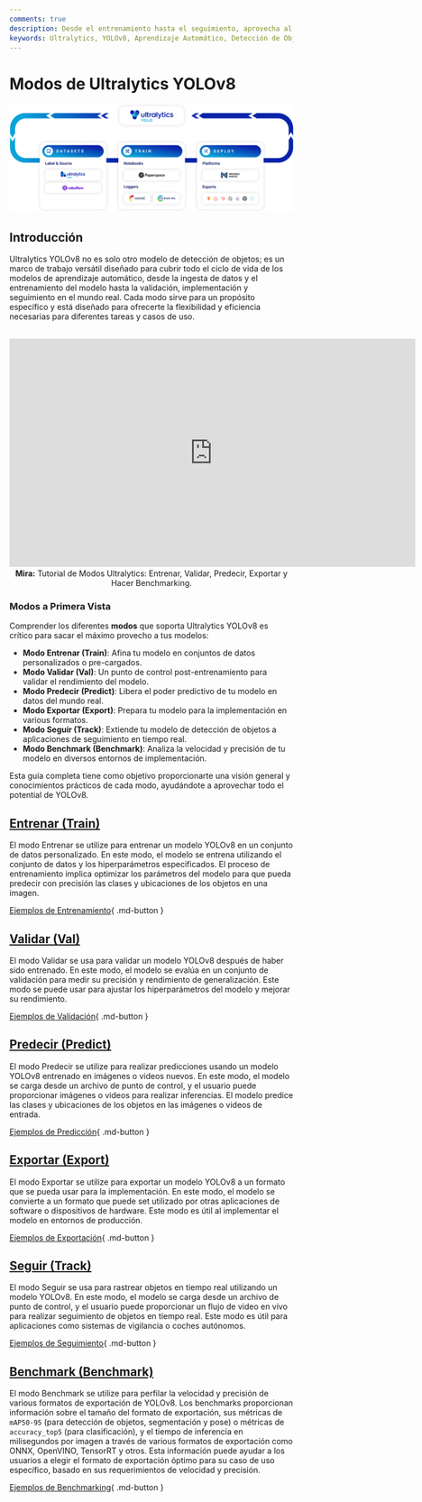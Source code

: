 ```yaml
---
comments: true
description: Desde el entrenamiento hasta el seguimiento, aprovecha al máximo YOLOv8 con Ultralytics. Obtén información y ejemplos para cada modo compatible incluyendo validación, exportación y evaluación comparativa.
keywords: Ultralytics, YOLOv8, Aprendizaje Automático, Detección de Objetos, Entrenamiento, Validación, Predicción, Exportación, Seguimiento, Benchmarking
---
```


# Modos de Ultralytics YOLOv8

<img width="1024" src="https://github.com/ultralytics/assets/raw/main/yolov8/banner-integrations.png" alt="Ecosistema Ultralytics YOLO e integraciones">

## Introducción

Ultralytics YOLOv8 no es solo otro modelo de detección de objetos; es un marco de trabajo versátil diseñado para cubrir todo el ciclo de vida de los modelos de aprendizaje automático, desde la ingesta de datos y el entrenamiento del modelo hasta la validación, implementación y seguimiento en el mundo real. Cada modo sirve para un propósito específico y está diseñado para ofrecerte la flexibilidad y eficiencia necesarias para diferentes tareas y casos de uso.

<p align="center">
  <br>
  <iframe width="720" height="405" src="https://www.youtube.com/embed/j8uQc0qB91s?si=dhnGKgqvs7nPgeaM"
    title="Reproductor de video de YouTube" frameborder="0"
    allow="accelerometer; autoplay; clipboard-write; encrypted-media; gyroscope; picture-in-picture; web-share"
    allowfullscreen>
  </iframe>
  <br>
  <strong>Mira:</strong> Tutorial de Modos Ultralytics: Entrenar, Validar, Predecir, Exportar y Hacer Benchmarking.
</p>

### Modos a Primera Vista

Comprender los diferentes **modos** que soporta Ultralytics YOLOv8 es crítico para sacar el máximo provecho a tus modelos:

- **Modo Entrenar (Train)**: Afina tu modelo en conjuntos de datos personalizados o pre-cargados.
- **Modo Validar (Val)**: Un punto de control post-entrenamiento para validar el rendimiento del modelo.
- **Modo Predecir (Predict)**: Libera el poder predictivo de tu modelo en datos del mundo real.
- **Modo Exportar (Export)**: Prepara tu modelo para la implementación en various formatos.
- **Modo Seguir (Track)**: Extiende tu modelo de detección de objetos a aplicaciones de seguimiento en tiempo real.
- **Modo Benchmark (Benchmark)**: Analiza la velocidad y precisión de tu modelo en diversos entornos de implementación.

Esta guía completa tiene como objetivo proporcionarte una visión general y conocimientos prácticos de cada modo, ayudándote a aprovechar todo el potential de YOLOv8.

## [Entrenar (Train)](train.md)

El modo Entrenar se utilize para entrenar un modelo YOLOv8 en un conjunto de datos personalizado. En este modo, el modelo se entrena utilizando el conjunto de datos y los hiperparámetros especificados. El proceso de entrenamiento implica optimizar los parámetros del modelo para que pueda predecir con precisión las clases y ubicaciones de los objetos en una imagen.

[Ejemplos de Entrenamiento](train.md){ .md-button }

## [Validar (Val)](val.md)

El modo Validar se usa para validar un modelo YOLOv8 después de haber sido entrenado. En este modo, el modelo se evalúa en un conjunto de validación para medir su precisión y rendimiento de generalización. Este modo se puede usar para ajustar los hiperparámetros del modelo y mejorar su rendimiento.

[Ejemplos de Validación](val.md){ .md-button }

## [Predecir (Predict)](predict.md)

El modo Predecir se utilize para realizar predicciones usando un modelo YOLOv8 entrenado en imágenes o videos nuevos. En este modo, el modelo se carga desde un archivo de punto de control, y el usuario puede proporcionar imágenes o videos para realizar inferencias. El modelo predice las clases y ubicaciones de los objetos en las imágenes o videos de entrada.

[Ejemplos de Predicción](predict.md){ .md-button }

## [Exportar (Export)](export.md)

El modo Exportar se utilize para exportar un modelo YOLOv8 a un formato que se pueda usar para la implementación. En este modo, el modelo se convierte a un formato que puede set utilizado por otras aplicaciones de software o dispositivos de hardware. Este modo es útil al implementar el modelo en entornos de producción.

[Ejemplos de Exportación](export.md){ .md-button }

## [Seguir (Track)](track.md)

El modo Seguir se usa para rastrear objetos en tiempo real utilizando un modelo YOLOv8. En este modo, el modelo se carga desde un archivo de punto de control, y el usuario puede proporcionar un flujo de video en vivo para realizar seguimiento de objetos en tiempo real. Este modo es útil para aplicaciones como sistemas de vigilancia o coches autónomos.

[Ejemplos de Seguimiento](track.md){ .md-button }

## [Benchmark (Benchmark)](benchmark.md)

El modo Benchmark se utilize para perfilar la velocidad y precisión de various formatos de exportación de YOLOv8. Los benchmarks proporcionan información sobre el tamaño del formato de exportación, sus métricas de `mAP50-95` (para detección de objetos, segmentación y pose) o métricas de `accuracy_top5` (para clasificación), y el tiempo de inferencia en milisegundos por imagen a través de various formatos de exportación como ONNX, OpenVINO, TensorRT y otros. Esta información puede ayudar a los usuarios a elegir el formato de exportación óptimo para su caso de uso específico, basado en sus requerimientos de velocidad y precisión.

[Ejemplos de Benchmarking](benchmark.md){ .md-button }
